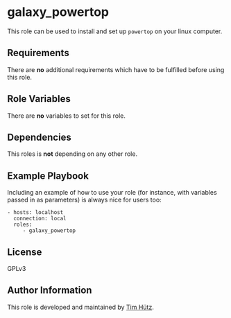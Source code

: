 galaxy_powertop
===============

This role can be used to install and set up `powertop` on your linux computer.

Requirements
------------

There are **no** additional requirements which have to be fulfilled before using this role.

Role Variables
--------------

There are **no** variables to set for this role.

Dependencies
------------

This roles is **not** depending on any other role.

Example Playbook
----------------

Including an example of how to use your role (for instance, with variables passed in as parameters) is always nice for users too:

    - hosts: localhost
      connection: local
      roles:
         - galaxy_powertop

License
-------

GPLv3

Author Information
------------------

This role is developed and maintained by [Tim Hütz](https://github.com/thuetz).

